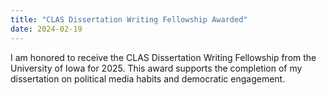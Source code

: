 ```yaml
---
title: "CLAS Dissertation Writing Fellowship Awarded"
date: 2024-02-19
---
```


I am honored to receive the CLAS Dissertation Writing Fellowship from the University of Iowa for 2025. This award supports the completion of my dissertation on political media habits and democratic engagement.
